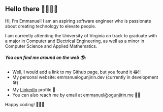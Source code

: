 ## Hello there 👋🏾👋🏾

Hi, I'm Emmanuel! I am an aspiring software engineer who is passionate about creating technology to elevate people.

I am currently attending the University of Virginia on track to graduate with a major in Computer and Electrical Engineering,
as well as a minor in Computer Science and Applied Mathematics.

##### You can find me around on the web 🌎:

- Well, I would add a link to my Github page, but you found it 😂!!
- My personal website: emmanuelogunjirin.dev (currently in development 🛠)
- My <a href="https://www.linkedin.com/in/emmanuel-ogunjirin-777303178/">LinkedIn</a> profile 👔
- You can also reach me by email at emmanuel@ogunjirin.me ✍🏾

Happy coding! 👨🏾‍💻
